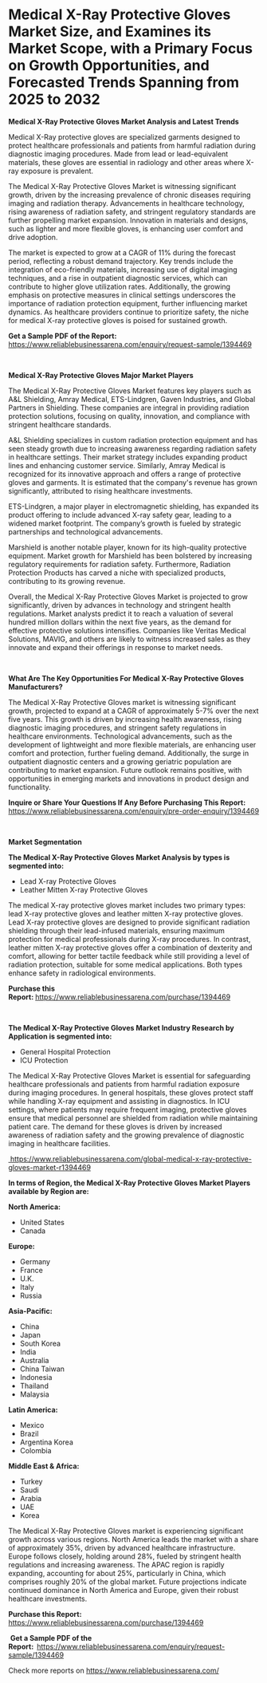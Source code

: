 <p><h1>Medical X-Ray Protective Gloves Market Size, and Examines its Market Scope, with a Primary Focus on Growth Opportunities, and Forecasted Trends Spanning from 2025 to 2032</h1></p><p><strong>Medical X-Ray Protective Gloves Market Analysis and Latest Trends</strong></p>
<p><p>Medical X-Ray protective gloves are specialized garments designed to protect healthcare professionals and patients from harmful radiation during diagnostic imaging procedures. Made from lead or lead-equivalent materials, these gloves are essential in radiology and other areas where X-ray exposure is prevalent. </p><p>The Medical X-Ray Protective Gloves Market is witnessing significant growth, driven by the increasing prevalence of chronic diseases requiring imaging and radiation therapy. Advancements in healthcare technology, rising awareness of radiation safety, and stringent regulatory standards are further propelling market expansion. Innovation in materials and designs, such as lighter and more flexible gloves, is enhancing user comfort and drive adoption.</p><p>The market is expected to grow at a CAGR of 11% during the forecast period, reflecting a robust demand trajectory. Key trends include the integration of eco-friendly materials, increasing use of digital imaging techniques, and a rise in outpatient diagnostic services, which can contribute to higher glove utilization rates. Additionally, the growing emphasis on protective measures in clinical settings underscores the importance of radiation protection equipment, further influencing market dynamics. As healthcare providers continue to prioritize safety, the niche for medical X-ray protective gloves is poised for sustained growth.</p></p>
<p><strong>Get a Sample PDF of the Report:&nbsp;</strong> <a href="https://www.reliablebusinessarena.com/enquiry/request-sample/1394469?utm_campaign=3021&utm_medium=2&utm_source=Github&utm_content=ia&utm_term=22032025&utm_id=medical-x-ray-protective-gloves">https://www.reliablebusinessarena.com/enquiry/request-sample/1394469</a></p>
<p>&nbsp;</p>
<p><strong>Medical X-Ray Protective Gloves Major Market Players</strong></p>
<p><p>The Medical X-Ray Protective Gloves Market features key players such as A&L Shielding, Amray Medical, ETS-Lindgren, Gaven Industries, and Global Partners in Shielding. These companies are integral in providing radiation protection solutions, focusing on quality, innovation, and compliance with stringent healthcare standards.</p><p>A&L Shielding specializes in custom radiation protection equipment and has seen steady growth due to increasing awareness regarding radiation safety in healthcare settings. Their market strategy includes expanding product lines and enhancing customer service. Similarly, Amray Medical is recognized for its innovative approach and offers a range of protective gloves and garments. It is estimated that the company's revenue has grown significantly, attributed to rising healthcare investments.</p><p>ETS-Lindgren, a major player in electromagnetic shielding, has expanded its product offering to include advanced X-ray safety gear, leading to a widened market footprint. The company’s growth is fueled by strategic partnerships and technological advancements.</p><p>Marshield is another notable player, known for its high-quality protective equipment. Market growth for Marshield has been bolstered by increasing regulatory requirements for radiation safety. Furthermore, Radiation Protection Products has carved a niche with specialized products, contributing to its growing revenue.</p><p>Overall, the Medical X-Ray Protective Gloves Market is projected to grow significantly, driven by advances in technology and stringent health regulations. Market analysts predict it to reach a valuation of several hundred million dollars within the next five years, as the demand for effective protective solutions intensifies. Companies like Veritas Medical Solutions, MAVIG, and others are likely to witness increased sales as they innovate and expand their offerings in response to market needs.</p></p>
<p>&nbsp;</p>
<p><strong>What Are The Key Opportunities For Medical X-Ray Protective Gloves Manufacturers?</strong></p>
<p><p>The Medical X-Ray Protective Gloves market is witnessing significant growth, projected to expand at a CAGR of approximately 5-7% over the next five years. This growth is driven by increasing health awareness, rising diagnostic imaging procedures, and stringent safety regulations in healthcare environments. Technological advancements, such as the development of lightweight and more flexible materials, are enhancing user comfort and protection, further fueling demand. Additionally, the surge in outpatient diagnostic centers and a growing geriatric population are contributing to market expansion. Future outlook remains positive, with opportunities in emerging markets and innovations in product design and functionality.</p></p>
<p><strong>Inquire or Share Your Questions If Any Before Purchasing This Report:</strong> <a href="https://www.reliablebusinessarena.com/enquiry/pre-order-enquiry/1394469?utm_campaign=3021&utm_medium=2&utm_source=Github&utm_content=ia&utm_term=22032025&utm_id=medical-x-ray-protective-gloves">https://www.reliablebusinessarena.com/enquiry/pre-order-enquiry/1394469</a></p>
<p>&nbsp;</p>
<p><strong>Market Segmentation</strong></p>
<p><strong>The Medical X-Ray Protective Gloves Market Analysis by types is segmented into:</strong></p>
<p><ul><li>Lead X-ray Protective Gloves</li><li>Leather Mitten X-ray Protective Gloves</li></ul></p>
<p><p>The medical X-ray protective gloves market includes two primary types: lead X-ray protective gloves and leather mitten X-ray protective gloves. Lead X-ray protective gloves are designed to provide significant radiation shielding through their lead-infused materials, ensuring maximum protection for medical professionals during X-ray procedures. In contrast, leather mitten X-ray protective gloves offer a combination of dexterity and comfort, allowing for better tactile feedback while still providing a level of radiation protection, suitable for some medical applications. Both types enhance safety in radiological environments.</p></p>
<p><strong>Purchase this Report:&nbsp;</strong><a href="https://www.reliablebusinessarena.com/purchase/1394469?utm_campaign=3021&utm_medium=2&utm_source=Github&utm_content=ia&utm_term=22032025&utm_id=medical-x-ray-protective-gloves">https://www.reliablebusinessarena.com/purchase/1394469</a></p>
<p>&nbsp;</p>
<p><strong>The Medical X-Ray Protective Gloves Market Industry Research by Application is segmented into:</strong></p>
<p><ul><li>General Hospital Protection</li><li>ICU Protection</li></ul></p>
<p><p>The Medical X-Ray Protective Gloves Market is essential for safeguarding healthcare professionals and patients from harmful radiation exposure during imaging procedures. In general hospitals, these gloves protect staff while handling X-ray equipment and assisting in diagnostics. In ICU settings, where patients may require frequent imaging, protective gloves ensure that medical personnel are shielded from radiation while maintaining patient care. The demand for these gloves is driven by increased awareness of radiation safety and the growing prevalence of diagnostic imaging in healthcare facilities.</p></p>
<p><a href="https://www.reliablebusinessarena.com/global-medical-x-ray-protective-gloves-market-r1394469?utm_campaign=3021&utm_medium=2&utm_source=Github&utm_content=ia&utm_term=22032025&utm_id=medical-x-ray-protective-gloves">&nbsp;https://www.reliablebusinessarena.com/global-medical-x-ray-protective-gloves-market-r1394469</a></p>
<p><strong>In terms of Region, the Medical X-Ray Protective Gloves Market Players available by Region are:</strong></p>
<p>
    <p> <strong> North America: </strong>
        <ul>
            <li>United States</li>
            <li>Canada</li>
        </ul>
        </p> 
    <p> <strong> Europe: </strong>
        <ul>
            <li>Germany</li>
            <li>France</li>
            <li>U.K.</li>
            <li>Italy</li>
            <li>Russia</li>
        </ul>
        </p> 
    <p> <strong> Asia-Pacific: </strong>
        <ul>
            <li>China</li>
            <li>Japan</li>
            <li>South Korea</li>
            <li>India</li>
            <li>Australia</li>
            <li>China Taiwan</li>
            <li>Indonesia</li>
            <li>Thailand</li>
            <li>Malaysia</li>
        </ul>
        </p> 
    <p> <strong> Latin America: </strong>
        <ul>
            <li>Mexico</li>
            <li>Brazil</li>
            <li>Argentina Korea</li>
            <li>Colombia</li>
        </ul>
        </p> 
    <p> <strong> Middle East & Africa: </strong>
        <ul>
            <li>Turkey</li>
            <li>Saudi</li>
            <li>Arabia</li>
            <li>UAE</li>
            <li>Korea</li>
        </ul>
    </p>
    </p>
<p><p>The Medical X-Ray Protective Gloves market is experiencing significant growth across various regions. North America leads the market with a share of approximately 35%, driven by advanced healthcare infrastructure. Europe follows closely, holding around 28%, fueled by stringent health regulations and increasing awareness. The APAC region is rapidly expanding, accounting for about 25%, particularly in China, which comprises roughly 20% of the global market. Future projections indicate continued dominance in North America and Europe, given their robust healthcare investments.</p></p>
<p><strong>Purchase this Report: </strong><a href="https://www.reliablebusinessarena.com/purchase/1394469?utm_campaign=3021&utm_medium=2&utm_source=Github&utm_content=ia&utm_term=22032025&utm_id=medical-x-ray-protective-gloves">https://www.reliablebusinessarena.com/purchase/1394469</a></p>
<p>&nbsp;<strong>Get a Sample PDF of the Report:&nbsp;&nbsp;</strong><a href="https://www.reliablebusinessarena.com/enquiry/request-sample/1394469?utm_campaign=3021&utm_medium=2&utm_source=Github&utm_content=ia&utm_term=22032025&utm_id=medical-x-ray-protective-gloves">https://www.reliablebusinessarena.com/enquiry/request-sample/1394469</a></p>
<p><strong></strong></p>
<p>Check more reports on <a href="https://www.reliablebusinessarena.com/?utm_campaign=3021&utm_medium=2&utm_source=Github&utm_content=ia&utm_term=22032025&utm_id=medical-x-ray-protective-gloves">https://www.reliablebusinessarena.com/</a></p>